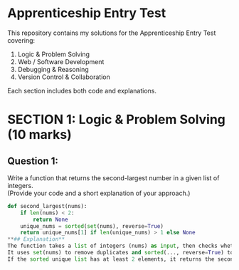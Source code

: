 # Apprenticeship Entry Test

This repository contains my solutions for the Apprenticeship Entry Test covering:
1. Logic & Problem Solving  
2. Web / Software Development  
3. Debugging & Reasoning  
4. Version Control & Collaboration

Each section includes both code and explanations.

# SECTION 1: Logic & Problem Solving (10 marks)

## Question 1:
Write a function that returns the second-largest number in a given list of integers.  
(Provide your code and a short explanation of your approach.)

```python
def second_largest(nums):
    if len(nums) < 2:
        return None
    unique_nums = sorted(set(nums), reverse=True)
    return unique_nums[1] if len(unique_nums) > 1 else None
**## Explanation**
The function takes a list of integers (nums) as input, then checks whether the list has fewer than 2 elements; if so, it returns None.
It uses set(nums) to remove duplicates and sorted(..., reverse=True) to sort in descending order.
If the sorted unique list has at least 2 elements, it returns the second element (unique_nums[1]); otherwise, it returns None.
